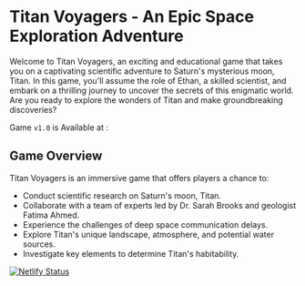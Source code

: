 # Titan Voyagers - An Epic Space Exploration Adventure

Welcome to Titan Voyagers, an exciting and educational game that takes you on a captivating scientific adventure to Saturn's mysterious moon, Titan. In this game, you'll assume the role of Ethan, a skilled scientist, and embark on a thrilling journey to uncover the secrets of this enigmatic world. Are you ready to explore the wonders of Titan and make groundbreaking discoveries?

Game ```v1.0``` is Available at :


## Game Overview

Titan Voyagers is an immersive game that offers players a chance to:

- Conduct scientific research on Saturn's moon, Titan.
- Collaborate with a team of experts led by Dr. Sarah Brooks and geologist Fatima Ahmed.
- Experience the challenges of deep space communication delays.
- Explore Titan's unique landscape, atmosphere, and potential water sources.
- Investigate key elements to determine Titan's habitability.


[![Netlify Status](https://api.netlify.com/api/v1/badges/17cded1c-a46d-4b37-b856-512969f8bf2a/deploy-status)](https://app.netlify.com/sites/nasa-titanvoyagers/deploys)
